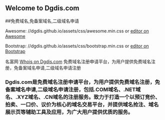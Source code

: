 ## Welcome to Dgdis.com

##免费域名,免备案域名,二级域名申请

Awesome: //dgdis.github.io/assets/css/awesome.min.css or [editor on Awesome](//dgdis.github.io/assets/css/awesome.min.css)

Bootstrap: //dgdis.github.io/assets/css/bootstrap.min.css or [editor on Bootstrap](//dgdis.github.io/assets/css/bootstrap.min.css)

名富网 [Whois on Dgdis.com](https://dgdis.com/whois.php) 免费域名注册申请平台，为用户提供免费域名注册，免备案域名申请,二级域名申请注册


### Dgdis.com是免费域名注册申请平台，为用户提供免费域名注册，免备案域名申请,二级域名申请注册，包括.COM域名、.NET域名、.XYZ域名、.CN域名的注册服务。致力于打造一个以预订竞价、拍卖、一口价、议价为核心的域名交易平台，并提供域名抢注、域名展示页等辅助工具及应用，为广大用户提供优质的服务。
